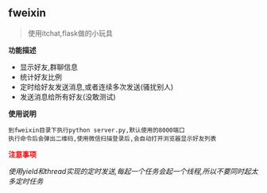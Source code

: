 ## fweixin
>使用itchat,flask做的小玩具

**功能描述**

 * 显示好友,群聊信息
 * 统计好友比例
 * 定时给好友发送消息,或者连续多次发送(骚扰别人)
 * 发送消息给所有好友(没敢测试)
 
**使用说明**

```
到fweixin目录下执行python server.py,默认使用的8000端口
执行命令后会弹出二维码,使用微信扫描登录后,会自动打开浏览器显示好友列表

```
**<font color=red>**注意事项**</font>**

*使用yield和thread实现的定时发送,每起一个任务会起一个线程,所以不要同时起太多定时任务*

